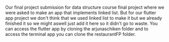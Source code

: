 Our final project submission for data structure course final project where we were asked to make an app that implements linked list.
But for our flutter app project we don't think that we used linked list to make it but we already finished it so we might aswell just add it here so it didn't go to waste.
	You can access the flutter app by cloning the arjunaschiken folder and to access the terminal app you can clone the restaurantFP folder.
